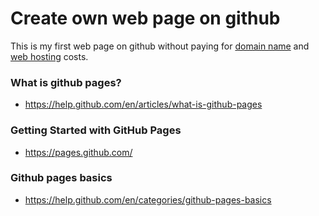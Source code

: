 # Create own web page on github
This is my first web page on github without paying for [domain name](https://en.wikipedia.org/wiki/Domain_name) and [web hosting](https://en.wikipedia.org/wiki/Web_hosting_service) costs.

### What is github pages?
- https://help.github.com/en/articles/what-is-github-pages

### Getting Started with GitHub Pages 
- https://pages.github.com/

### Github pages basics
- https://help.github.com/en/categories/github-pages-basics
